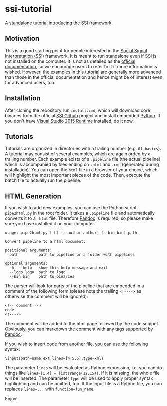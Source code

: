 # ssi-tutorial
A standalone tutorial introducing the SSI framework.

## Motivation

This is a good starting point for people interested in the [Social Signal Interpretation (SSI)](http://openssi.net) framework. It is meant to run standalone even if SSI is not installed on the computer. It is not as detailed as the [official documentation](https://rawgit.com/hcmlab/ssi/master/docs/index.html), so we encourage users to refer to it if more information is wished. However, the examples in this tutorial are generally more advanced than those in the official documentation and hence might be of interest even for advanced users, too.

## Installation

After cloning the repository run `install.cmd`, which will download core binaries from the official [SSI Github](https://github.com/hcmlab/ssi/) project and install embedded [Python](https://www.python.org/). If you don't have [Visual Studio 2015 Runtime](https://www.microsoft.com/en-us/download/details.aspx?id=48145) installed, do it now.

## Tutorials

Tutorials are organized in directories with a trailing number (e.g. `01_basics`). A tutorial may consist of several examples, which are again orded by a trailing number. Each example exists of a `.pipeline` file (the actual pipeline), which is accompanied by files ending on `.html` and `.cmd` (generated during installation). You can open the `html` file in a browser of your choice, which will highlight the most important pieces of the code. Then, execute the batch file to actually run the pipeline.

## HTML Generation

If you wish to add new examples, you can use the Python script `pipe2html.py` in the root folder. It takes a `.pipeline` file and automatically converts it to a `.html` file. Therefore [Pandoc](https://pandoc.org/installing.html) is required, so please make sure you have installed it on your computer.

```
usage: pipe2html.py [-h] [--author author] [--bin bin] path

Convert pipeline to a html document.

positional arguments:
  path         path to pipeline or a folder with pipelines

optional arguments:
  -h, --help   show this help message and exit
  --logo logo  path to logo
  --bin bin    path to binaries
```

The parser will look for parts of the pipeline that are embedded in a comment of the following form (please note the trailing `<!---->` as otherwise the comment will be ignored):

```
<!-- comment -->
code
<!---->
```

The comment will be added to the html page followed by the code snippet. Obviously, you can markdown the comment with any tags supported by [Pandoc](https://pandoc.org/MANUAL.html).

If you wish to insert code from another file, you can use the following syntax:

```
\input{path=name.ext;lines=[4,5,6];type=xml}
```

The parameter `lines` will be evaluated as Python expression, i.e. you can do things like `lines=[1,4] + list(range(12,15))`. If it is missing, the whole file will be inserted. The parameter `type` will be used to apply proper syntax highlighting and can be omitted, too. If the input file is a Python file, you can replaces `lines=...` with `function=fun_name`.

Enjoy!

